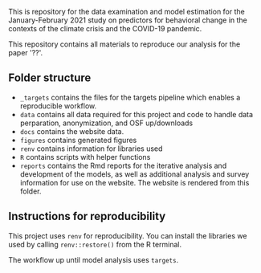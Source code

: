 This is repository for the data examination and model estimation for the
January-February 2021 study on predictors for behavioral change in the
contexts of the climate crisis and the COVID-19 pandemic.

This repository contains all materials to reproduce our analysis for the
paper '??'.

## Folder structure

-   `_targets` contains the files for the targets pipeline
    which enables a reproducible workflow.
-   `data` contains all data required for this project and code to
    handle data perparation, anonymization, and OSF up/downloads
-   `docs` contains the website data.
-   `figures` contains generated figures
-   `renv` contains information for libraries used
-   `R` contains scripts with helper functions
-   `reports` contains the Rmd reports for the iterative
    analysis and development of the models, as well as
    additional analysis and survey information for use on
    the website. The website is rendered from this folder.

## Instructions for reproducibility

This project uses `renv` for reproducibility. You can install the
libraries we used by calling `renv::restore()` from the R terminal.

The workflow up until model analysis uses `targets`.
